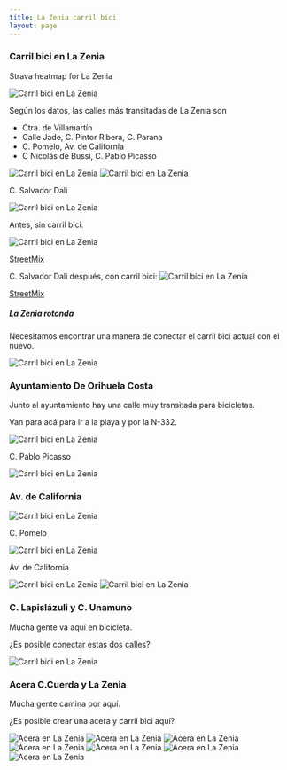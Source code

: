 ```yaml
---
title: La Zenia carril bici
layout: page
---
```


### Carril bici en La Zenia 

Strava heatmap for La Zenia

<img class="img-fluid" src="/assets/lazenia/strava-lazenia.png" alt="Carril bici en La Zenia">

Según los datos, las calles más transitadas de La Zenia son

  - Ctra. de Villamartín
  - Calle Jade, C. Pintor Ribera, C. Parana
  - C. Pomelo, Av. de California
  - C Nicolás de Bussi, C. Pablo Picasso


<img class="img-fluid" src="/assets/lazenia/g.png" alt="Carril bici en La Zenia">

<img class="img-fluid" src="/assets/lazenia/h.png" alt="Carril bici en La Zenia">

C. Salvador Dali

<img class="img-fluid" src="/assets/lazenia/i.png" alt="Carril bici en La Zenia">

Antes, sin carril bici:

<img class="img-fluid" src="/assets/lazenia/lazenia_antes.png" alt="Carril bici en La Zenia">

<a target="_blank" href="https://streetmix.net/cyclingorihuel1/1/la-zenia-boulevard-2021">StreetMix</a>

C. Salvador Dali después, con carril bici:
<img class="img-fluid" src="/assets/lazenia/lazenia_despues.jpg" alt="Carril bici en La Zenia">

<a target="_blank" href="https://streetmix.net/cyclingorihuel1/2/la-zenia-boulevard-carril-bici">StreetMix</a>


##### La Zenia rotonda

Necesitamos encontrar una manera de conectar el carril bici actual con el nuevo.

<img class="img-fluid" src="/assets/lazenia/j.png" alt="Carril bici en La Zenia">

### Ayuntamiento De Orihuela Costa

Junto al ayuntamiento hay una calle muy transitada para bicicletas.

Van para acá para ir a la playa y por la N-332.

<img class="img-fluid" src="/assets/lazenia/ay.png" alt="Carril bici en La Zenia">

C. Pablo Picasso

<img class="img-fluid" src="/assets/lazenia/b.png" alt="Carril bici en La Zenia">

<br>

### Av. de California


<img class="img-fluid" src="/assets/lazenia/e.png" alt="Carril bici en La Zenia">

C. Pomelo

<img class="img-fluid" src="/assets/lazenia/f.png" alt="Carril bici en La Zenia">

Av. de California

<img class="img-fluid" src="/assets/lazenia/c.png" alt="Carril bici en La Zenia">

<img class="img-fluid" src="/assets/lazenia/d.png" alt="Carril bici en La Zenia">

<br>

### C. Lapislázuli y C. Unamuno

Mucha gente va aquí en bicicleta.

¿Es posible conectar estas dos calles?

<img class="img-fluid" src="/assets/lazenia/k.png" alt="Carril bici en La Zenia">

<br>

### Acera C.Cuerda y La Zenia

Mucha gente camina por aquí.

¿Es posible crear una acera y carril bici aquí?

<img class="img-fluid" src="/assets/lazenia/lawalk.png" alt="Acera en La Zenia">

<img class="img-fluid" src="/assets/lazenia/walk1.jpg" alt="Acera en La Zenia">
<img class="img-fluid" src="/assets/lazenia/walk2.jpg" alt="Acera en La Zenia">
<img class="img-fluid" src="/assets/lazenia/walk3.jpg" alt="Acera en La Zenia">
<img class="img-fluid" src="/assets/lazenia/walk4.jpg" alt="Acera en La Zenia">
<img class="img-fluid" src="/assets/lazenia/walk5.jpg" alt="Acera en La Zenia">
<img class="img-fluid" src="/assets/lazenia/walk6.jpg" alt="Acera en La Zenia">
